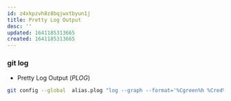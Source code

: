 ```yaml
---
id: z4xkpzvh8z8bqjwxtbyun1j
title: Pretty Log Output
desc: ''
updated: 1641185313665
created: 1641185313665
---
```



### git log

- Pretty Log Output (_PLOG_)

```bash
git config --global  alias.plog "log --graph --format='%Cgreen%h %Cred%aN%Cblue%d%Creset %s %C(yellow)(%cr)%Creset'"
```
